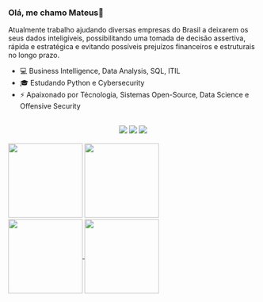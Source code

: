 ### Olá, me chamo Mateus👋

Atualmente trabalho ajudando diversas empresas do Brasil a deixarem os seus dados inteligíveis, possibilitando uma tomada de decisão assertiva, rápida e estratégica e evitando possíveis prejuízos financeiros e estruturais no longo prazo.

- 💻 Business Intelligence, Data Analysis, SQL, ITIL 
- 🎓 Estudando Python e Cybersecurity 
- ⚡ Apaixonado por Técnologia, Sistemas Open-Source, Data Science e Offensive Security

</br>

<div align="center"> 
    <a href="https://www.linkedin.com/in/mateus-albuquerque-rosa-49709520b/" target="_blank"><img src="https://img.shields.io/badge/-LinkedIn-%230077B5?style=for-the-badge&logo=linkedin&logoColor=white" target="_blank"></a>
  <a href = "mailto:mateus.albuquerque.rosa@gmail.com"><img src="https://img.shields.io/badge/-Gmail-%23333?style=for-the-badge&logo=gmail&logoColor=white" target="_blank"></a>
  <a href="https://www.instagram.com/_albuquerque.mateus/" target="_blank"><img src="https://img.shields.io/badge/-Instagram-%23E4405F?style=for-the-badge&logo=instagram&logoColor=white" target="_blank"></a>
</div>

</br>

<div>
<img height="150em" src="https://github-readme-stats.vercel.app/api?username=mateus-albuquerque&show_icons=true&theme=dark&include_all_commits=true&count_private=true"/>
<img height="150em" src="https://github-readme-stats.vercel.app/api/top-langs/?username=mateus-albuquerque&langs_count=10&layout=compact&title_color=fff&text_color=00e7ff&bg_color=151515"/>
</div>
    
<a href="https://github.com/mateus-albuquerque">
    <img align="center" height="150em" src="https://github-readme-stats.vercel.app/api?username=mateus-albuquerque&show_icons=true&theme=dark&include_all_commits=true&count_private=true"/>
</a>
<a href="https://github.com/mateus-albuquerque">  
    <img align="center" height="150em" src="https://github-readme-stats.vercel.app/api/top-langs/?username=mateus-albuquerque&langs_count=10&layout=compact&title_color=fff&text_color=00e7ff&bg_color=151515"/>   
</a>    
<!--

<a href="https://github.com/anuraghazra/github-readme-stats">
  <img align="center" src="https://github-readme-stats.vercel.app/api/pin/?username=anuraghazra&repo=github-readme-stats" />
</a>
<a href="https://github.com/anuraghazra/convoychat">
  <img align="center" src="https://github-readme-stats.vercel.app/api/pin/?username=anuraghazra&repo=convoychat" />
</a>
    
    
![Mateus Github Stats](https://github-readme-stats.vercel.app/api/?username=mateus-albuquerque&count_private=true&include_all_commits=true&show_icons=true&title_color=fff&icon_color=00e7ff&text_color=9f9f9f&bg_color=151515)

[![Top Langs](https://github-readme-stats.vercel.app/api/top-langs/?username=mateus-albuquerque&layout=compact)](https://github.com/anuraghazra/github-readme-stats)

![Top Langs](https://github-readme-stats.vercel.app/api/top-langs/?username=mateus-albuquerque&langs_count=10&layout=compact&title_color=fff&text_color=00e7ff&bg_color=151515)
![GitHub Streak](https://github-readme-streak-stats.herokuapp.com/?user=mateus-albuquerque&theme=black-ice)
-->


